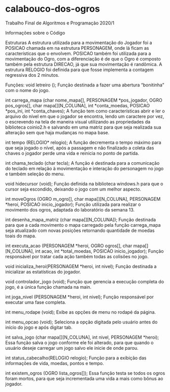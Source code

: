 # calabouco-dos-ogros
Trabalho Final de Algoritmos e Programação 2020/1

Informações sobre o Código

Estruturas
A estrutura utilizada para a movimentação do Jogador foi a POSICAO chamada em na estrutura PERSONAGEM, onde lá ficam as características que o envolvem. POSICAO também foi utilizada para a movimentação do Ogro, com a diferenciação é de que o Ogro é composto também pela estrutura DIRECAO, já que sua movimentação é randômica. 
A estrutura RELOGIO foi definida para que fosse implementa a contagem regressiva dos 2 minutos.

Funções:
void letreiro ();
Função destinada a fazer uma abertura “bonitinha” com o nome do jogo.

int carrega_mapa (char nome_mapa[], PERSONAGEM *pos_jogador, OGRO pos_ogros[], char mapa[][N_COLUNA], int *conta_moedas, POSICAO *pos_ini, int *conta_chaves);
A função tem como características abrir e ler o arquivo do nível em que o jogador se encontra, lendo um caractere por vez, o escrevendo na tela de maneira visual utilizando as propriedades da biblioteca coinio2.h e salvando em uma matriz para que seja realizada sua alteração sem que haja mudanças no mapa base. 

int tempo (RELOGIO* relogio);
A função decrementa o tempo máximo para que seja jogado o nível, após a passagem e não finalizado a coleta das chaves o jogador perde uma vida e reinicia no ponto de partida.

int chama_teclado (char tecla);
A função é destinada para a comunicação do teclado em relação à movimentação e interação do personagem no jogo e também seleção do menu.

void hidecursor (void);
Função definida na biblioteca windows.h para que o cursor seja escondido, deixando o jogo com um melhor aspecto.

int moveOgros (OGRO m_ogro[], char mapa[][N_COLUNA], PERSONAGEM *heroi, POSICAO inicio_jogador);
Função utilizada para realizar o movimento dos ogros, adaptada do laboratório da semana 13.

int desenha_mapa_matriz (char mapa[][N_COLUNA]);
Função destinada para que a cada movimento o mapa carregado pela função carrega_mapa seja atualizado com novas posições retornando quantidade de moedas toais do mapa.

int executa_acao (PERSONAGEM *heroi, OGRO ogros[], char mapa[][N_COLUNA], int acao, int *total_moedas, POSICAO inicio_jogador);
Função responsável por tratar cada ação também todas as colisões no jogo.

void inicializa_heroi(PERSONAGEM *heroi, int nivel);
Função destinada a inicializar as estatísticas do jogador.

void controlador_jogo (void);
Função que gerencia a execução completa do jogo, é a única função chamada na main.

int joga_nivel (PERSONAGEM *heroi, int nivel);
Função responsável por executar uma fase completa. 

int menu_rodape (void);
Exibe as opções de menu no rodapé da página.

int menu_opcao (void);
Seleciona a opção digitada pelo usuário antes do início do jogo e após digitar tab.

int salva_jogo (char mapa[][N_COLUNA], int nivel, PERSONAGEM *heroi);
Essa função salva o jogo conforme ele foi alterado, para que quando o usuário deseje carregar um jogo salvo ele inicie de onde parou.

int status_cabecalho(RELOGIO relogio);
Função para a exibição das informações de vida, moedas, pontos e tempo.

int existem_ogros (OGRO lista_ogros[]);
Essa função testa se todos os ogros foram mortos, para que seja incrementada uma vida a mais como bônus ao jogador.
